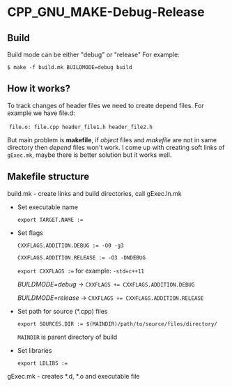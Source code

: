 # CPP_GNU_MAKE-Debug-Release


## Build
Build mode can be either "debug" or "release"
For example:

```$ make -f build.mk BUILDMODE=debug build```

## How it works?

To track changes of header files we need to create depend files. For example we have file.d:

​	```file.o: file.cpp header_file1.h header_file2.h```

But main problem is **makefile**, if *object* files and *makefile* are not in same directory then *depend* files won't work. I come up with creating soft links of ```gExec.mk```, maybe there is better solution but it works well.

## Makefile structure

build.mk - create links and build directories, call gExec.ln.mk

- Set executable name
  
  ```export TARGET.NAME :=```
  
- Set flags

  ```CXXFLAGS.ADDITION.DEBUG := -O0 -g3```

  ```CXXFLAGS.ADDITION.RELEASE := -O3 -DNDEBUG```

  ```export CXXFLAGS :=``` for example:  ```-std=c++11```

  *BUILDMODE=debug* ->   ```CXXFLAGS += CXXFLAGS.ADDITION.DEBUG```

  *BUILDMODE=release* -> ```CXXFLAGS += CXXFLAGS.ADDITION.RELEASE```

- Set path for source (*.cpp) files 

  ```export SOURCES.DIR := $(MAINDIR)/path/to/source/files/directory/```

  ```MAINDIR``` is parent directory of build

- Set libraries

  ```export LDLIBS := ```

gExec.mk - creates *.d, *.o and executable file